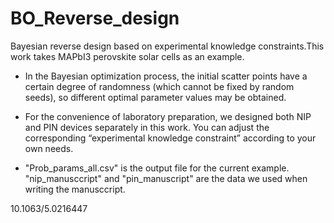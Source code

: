 # BO_Reverse_design
Bayesian reverse design based on experimental knowledge constraints.This work takes MAPbI3 perovskite solar cells as an example.

* In the Bayesian optimization process, the initial scatter points have a certain degree of randomness (which cannot be fixed by random seeds), so different optimal parameter values may be obtained.

* For the convenience of laboratory preparation, we designed both NIP and PIN devices separately in this work. You can adjust the corresponding “experimental knowledge constraint” according to your own needs.

* "Prob_params_all.csv" is the output file for the current example. "nip_manusccript" and "pin_manuscript" are the data we used when writing the manusccript.

10.1063/5.0216447
